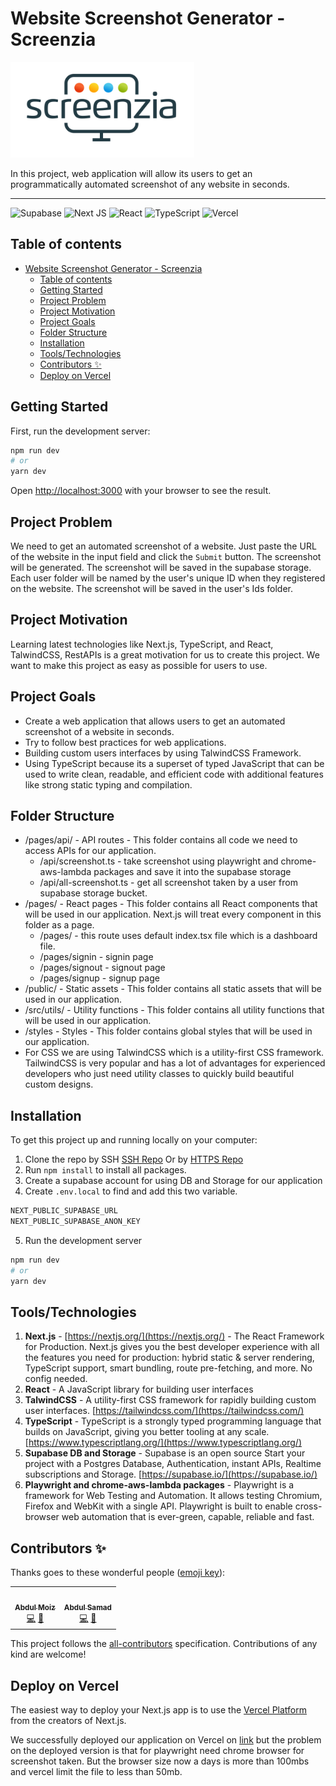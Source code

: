 # Website Screenshot Generator - Screenzia

![Logo](public/logo.png)

In this project, web application will allow its users to get an programmatically automated screenshot of any website in seconds.

---

![Supabase](https://img.shields.io/badge/Supabase-3ECF8E?style=for-the-badge&logo=supabase&logoColor=white)
![Next JS](https://img.shields.io/badge/Next-black?style=for-the-badge&logo=next.js&logoColor=white)
![React](https://img.shields.io/badge/react-%2320232a.svg?style=for-the-badge&logo=react&logoColor=%2361DAFB)
![TypeScript](https://img.shields.io/badge/typescript-%23007ACC.svg?style=for-the-badge&logo=typescript&logoColor=white)
![Vercel](https://img.shields.io/badge/vercel-%23000000.svg?style=for-the-badge&logo=vercel&logoColor=white)

## Table of contents
- [Website Screenshot Generator - Screenzia](#website-screenshot-generator---screenzia)
  - [Table of contents](#table-of-contents)
  - [Getting Started](#getting-started)
  - [Project Problem](#project-problem)
  - [Project Motivation](#project-motivation)
  - [Project Goals](#project-goals)
  - [Folder Structure](#folder-structure)
  - [Installation](#installation)
  - [Tools/Technologies](#toolstechnologies)
  - [Contributors ✨](#contributors-)
  - [Deploy on Vercel](#deploy-on-vercel)


## Getting Started

First, run the development server:

```bash
npm run dev
# or
yarn dev
```

Open [http://localhost:3000](http://localhost:3000) with your browser to see the result.

## Project Problem

We need to get an automated screenshot of a website. Just paste the URL of the website in the input field and click the `Submit` button. The screenshot will be generated. The screenshot will be saved in the supabase storage. Each user folder will be named by the user's unique ID when they registered on the website. The screenshot will be saved in the user's Ids folder.

## Project Motivation

Learning latest technologies like Next.js, TypeScript, and React, TalwindCSS, RestAPIs is a great motivation for us to create this project. We want to make this project as easy as possible for users to use.

## Project Goals

* Create a web application that allows users to get an automated screenshot of a website in seconds.
* Try to follow best practices for web applications.
* Building custom users interfaces by using TalwindCSS Framework.
* Using TypeScript because its a superset of typed JavaScript that can be used to write clean, readable, and efficient code with additional features like strong static typing and compilation.

## Folder Structure

* /pages/api/ - API routes - This folder contains all code we need to access APIs for our application.
  * /api/screenshot.ts - take screenshot using playwright and chrome-aws-lambda packages and save it into the supabase storage
  * /api/all-screenshot.ts - get all screenshot taken by a user from supabase storage bucket.
* /pages/ - React pages - This folder contains all React components that will be used in our application. Next.js will treat every component in this folder as a page.
  * /pages/ - this route uses default index.tsx file which is a dashboard file.
  * /pages/signin - signin page
  * /pages/signout - signout page
  * /pages/signup - signup page
* /public/ - Static assets - This folder contains all static assets that will be used in our application.
* /src/utils/ - Utility functions - This folder contains all utility functions that will be used in our application.
* /styles - Styles - This folder contains global styles that will be used in our application.
* For CSS we are using TalwindCSS which is a utility-first CSS framework. TailwindCSS is very popular and has a lot of advantages for experienced developers who just need utility classes to quickly build beautiful custom designs.

## Installation
To get this project up and running locally on your computer:

1. Clone the repo by SSH  [SSH Repo](git@github.com:abdsamadf/Website-Screenshot-Generator.git)
 Or by [HTTPS Repo](https://github.com/abdsamadf/Website-Screenshot-Generator.git)
2. Run `npm install` to install all packages.
3. Create a supabase account for using DB and Storage for our application
4. Create `.env.local` to find and add this two variable.
```bash
NEXT_PUBLIC_SUPABASE_URL
NEXT_PUBLIC_SUPABASE_ANON_KEY
```
5. Run the development server
```bash
npm run dev
# or
yarn dev
```

## Tools/Technologies
1. **Next.js** - [https://nextjs.org/](https://nextjs.org/) - The React Framework for Production. Next.js gives you the best developer experience with all the features you need for production: hybrid static & server rendering, TypeScript support, smart bundling, route pre-fetching, and more. No config needed.
2. **React** - A JavaScript library for building user interfaces
3. **TalwindCSS** - A utility-first CSS framework for rapidly building custom user interfaces. [https://tailwindcss.com/](https://tailwindcss.com/)
4. **TypeScript** - TypeScript is a strongly typed programming language that builds on JavaScript, giving you better tooling at any scale. [https://www.typescriptlang.org/](https://www.typescriptlang.org/)
5. **Supabase DB and Storage** - Supabase is an open source Start your project with a Postgres Database, Authentication, instant APIs, Realtime subscriptions and Storage. [https://supabase.io/](https://supabase.io/)
6. **Playwright and chrome-aws-lambda packages** - Playwright is a framework for Web Testing and Automation. It allows testing Chromium, Firefox and WebKit with a single API. Playwright is built to enable cross-browser web automation that is ever-green, capable, reliable and fast.

## Contributors ✨

Thanks goes to these wonderful people ([emoji key](https://allcontributors.org/docs/en/emoji-key)):
<!-- ALL-CONTRIBUTORS-LIST:START - Do not remove or modify this section -->
<!-- prettier-ignore-start -->
<!-- markdownlint-disable -->
<table>
  <tr>
    <td align="center"><a href="https://abdulmoiz.me"><img src="https://avatars3.githubusercontent.com/u/33980210?v=4?s=100" width="100px;" alt=""/><br /><sub><b>Abdul Moiz</b></sub></a><br /><a href="https://github.com/progrmoiz/Saiki/commits?author=progrmoiz" title="Code">💻</a> <a href="#ideas-progrmoiz" title="Ideas, Planning, & Feedback">🤔</a></td>
    <td align="center"><a href="https://github.com/abdsamadf"><img src="https://avatars2.githubusercontent.com/u/44527855?v=4?s=100" width="100px;" alt=""/><br /><sub><b>Abdul Samad</b></sub></a><br /><a href="https://github.com/progrmoiz/Saiki/commits?author=abdsamadf" title="Code">💻</a> <a href="https://github.com/progrmoiz/Saiki/commits?author=abdsamadf" title="Documentation">📖</a></td>
    </tr>
</table>

<!-- markdownlint-restore -->
<!-- prettier-ignore-end -->

<!-- ALL-CONTRIBUTORS-LIST:END -->

<!-- ALL-CONTRIBUTORS-LIST:START - Do not remove or modify this section -->
<!-- prettier-ignore-start -->
<!-- markdownlint-disable -->

<!-- markdownlint-restore -->
<!-- prettier-ignore-end -->

<!-- ALL-CONTRIBUTORS-LIST:END -->

This project follows the [all-contributors](https://allcontributors.org) specification.
Contributions of any kind are welcome!


## Deploy on Vercel

The easiest way to deploy your Next.js app is to use the [Vercel Platform](https://vercel.com/new?utm_medium=default-template&filter=next.js&utm_source=create-next-app&utm_campaign=create-next-app-readme) from the creators of Next.js.

We successfully deployed our application on Vercel on [link](https://website-screenshot-generator.vercel.app) but the problem on the deployed version is that for playwright  need chrome browser for screenshot taken. But the browser size now a days is more than 100mbs and vercel limit the file to less than 50mb.
